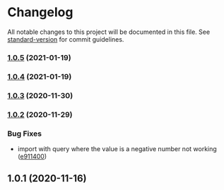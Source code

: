 # Changelog

All notable changes to this project will be documented in this file. See [standard-version](https://github.com/conventional-changelog/standard-version) for commit guidelines.

### [1.0.5](https://github.com/Calvin-LL/webpack-image-rotate-loader/compare/v1.0.4...v1.0.5) (2021-01-19)

### [1.0.4](https://github.com/Calvin-LL/webpack-image-rotate-loader/compare/v1.0.3...v1.0.4) (2021-01-19)

### [1.0.3](https://github.com/Calvin-LL/webpack-image-rotate-loader/compare/v1.0.2...v1.0.3) (2020-11-30)

### [1.0.2](https://github.com/Calvin-LL/webpack-image-rotate-loader/compare/v1.0.1...v1.0.2) (2020-11-29)


### Bug Fixes

* import with query where the value is a negative number not working ([e911400](https://github.com/Calvin-LL/webpack-image-rotate-loader/commit/e9114000670345847c0d6292514da4907bdb527a))

## 1.0.1 (2020-11-16)
